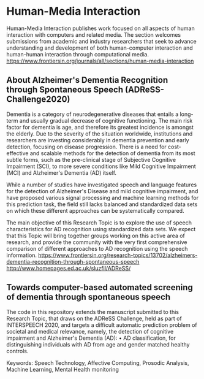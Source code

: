 # Human-Media Interaction
Human-Media Interaction publishes work focused on all aspects of human interaction with computers and related media. The section welcomes submissions from academic and industry researchers that seek to advance understanding and development of both human-computer interaction and human-human interaction through computational media.
https://www.frontiersin.org/journals/all/sections/human-media-interaction

## About Alzheimer's Dementia Recognition through Spontaneous Speech (ADReSS-Challenge2020)
Dementia is a category of neurodegenerative diseases that entails a long-term and usually gradual decrease of cognitive functioning. The main risk factor for dementia is age, and therefore its greatest incidence is amongst the elderly. Due to the severity of the situation worldwide, institutions and researchers are investing considerably in dementia prevention and early detection, focusing on disease progression. There is a need for cost-effective and scalable methods for the detection of dementia from its most subtle forms, such as the pre-clinical stage of Subjective Cognitive Impairment (SCI), to more severe conditions like Mild Cognitive Impairment (MCI) and Alzheimer's Dementia (AD) itself.

While a number of studies have investigated speech and language features for the detection of Alzheimer's Disease and mild cognitive impairment, and have proposed various signal processing and machine learning methods for this prediction task, the field still lacks balanced and standardized data sets on which these different approaches can be systematically compared.

The main objective of this Research Topic is to explore the use of speech characteristics for AD recognition using standardized data sets. We expect that this Topic will bring together groups working on this active area of research, and provide the community with the very first comprehensive comparison of different approaches to AD recognition using the speech information.
https://www.frontiersin.org/research-topics/13702/alzheimers-dementia-recognition-through-spontaneous-speech
http://www.homepages.ed.ac.uk/sluzfil/ADReSS/

## Towards computer-based automated screening of dementia through spontaneous speech

The code in this repository extends the manuscript submitted to this Research Topic, that draws on the ADReSS Challenge, held as part of INTERSPEECH 2020, and targets a difficult automatic prediction problem of societal and medical relevance, namely, the detection of cognitive impairment and Alzheimer's Dementia (AD):
• AD classification, for distinguishing individuals with AD from age and gender matched healthy controls.

Keywords: Speech Technology, Affective Computing, Prosodic Analysis, Machine Learning, Mental Health monitoring
